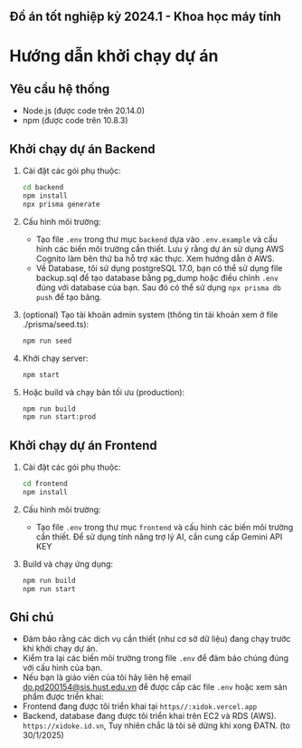 ## Đồ án tốt nghiệp kỳ 2024.1 - Khoa học máy tính

# Hướng dẫn khởi chạy dự án

## Yêu cầu hệ thống
- Node.js (được code trên 20.14.0)
- npm (được code trên 10.8.3)

## Khởi chạy dự án Backend

1. Cài đặt các gói phụ thuộc:
    ```bash
    cd backend
    npm install 
    npx prisma generate
    ```

2. Cấu hình môi trường:
    - Tạo file `.env` trong thư mục `backend` dựa vào `.env.example` và cấu hình các biến môi trường cần thiết. Lưu ý rằng dự án sử dụng AWS Cognito làm bên thứ ba hỗ trợ xác thực. Xem hướng dẫn ở AWS.
    - Về Database, tôi sử dụng postgreSQL 17.0, bạn có thể sử dụng file backup.sql để tạo database bằng pg_dump hoặc điều chỉnh `.env` đúng với database của bạn. Sau đó có thể sử dụng `npx prisma db push` để tạo bảng.

3. (optional) Tạo tài khoản admin system (thông tin tài khoản xem ở file ./prisma/seed.ts): 
    ```bash
    npm run seed
    ```
4. Khởi chạy server:
    ```bash
    npm start
    ```

5. Hoặc build và chạy bản tối ưu (production):
    ```bash
    npm run build
    npm run start:prod
    ```

## Khởi chạy dự án Frontend

1. Cài đặt các gói phụ thuộc:
    ```bash
    cd frontend
    npm install
    ```

2. Cấu hình môi trường:
    - Tạo file `.env` trong thư mục `frontend` và cấu hình các biến môi trường cần thiết. Để sử dụng tính năng trợ lý AI, cần cung cấp Gemini API KEY 

3. Build và chạy ứng dụng:
    ```bash
    npm run build
    npm run start
    ```

## Ghi chú
- Đảm bảo rằng các dịch vụ cần thiết (như cơ sở dữ liệu) đang chạy trước khi khởi chạy dự án.
- Kiểm tra lại các biến môi trường trong file `.env` để đảm bảo chúng đúng với cấu hình của bạn.
- Nếu bạn là giáo viên của tôi hãy liên hệ email do.pd200154@sis.hust.edu.vn để được cấp các file `.env` hoặc xem sản phẩm được triển khai:
- Frontend đang được tôi triển khai tại `https//:xidok.vercel.app`
- Backend, database đang được tôi triển khai trên EC2 và RDS (AWS). `https://xidoke.id.vn`, Tuy nhiên chắc là tôi sẽ dừng khi xong ĐATN. (to 30/1/2025)